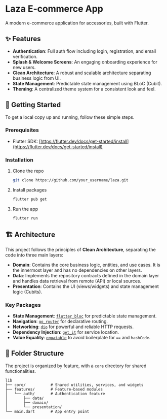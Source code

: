 # Laza E-commerce App

A modern e-commerce application for accessories, built with Flutter.

## ✨ Features

*   **Authentication**: Full auth flow including login, registration, and email verification.
*   **Splash & Welcome Screens**: An engaging onboarding experience for new users.
*   **Clean Architecture**: A robust and scalable architecture separating business logic from UI.
*   **State Management**: Predictable state management using BLoC (Cubit).
*   **Theming**: A centralized theme system for a consistent look and feel.

## 🚀 Getting Started

To get a local copy up and running, follow these simple steps.

### Prerequisites

*   Flutter SDK: [https://flutter.dev/docs/get-started/install](https://flutter.dev/docs/get-started/install)

### Installation

1.  Clone the repo
    ```sh
    git clone https://github.com/your_username/laza.git
    ```
2.  Install packages
    ```sh
    flutter pub get
    ```
3.  Run the app
    ```sh
    flutter run
    ```

## 🏗️ Architecture

This project follows the principles of **Clean Architecture**, separating the code into three main layers:

*   **Domain**: Contains the core business logic, entities, and use cases. It is the innermost layer and has no dependencies on other layers.
*   **Data**: Implements the repository contracts defined in the domain layer and handles data retrieval from remote (API) or local sources.
*   **Presentation**: Contains the UI (views/widgets) and state management logic (Cubits).

### Key Packages

*   **State Management**: [`flutter_bloc`](https://pub.dev/packages/flutter_bloc) for predictable state management.
*   **Navigation**: [`go_router`](https://pub.dev/packages/go_router) for declarative routing.
*   **Networking**: [`dio`](https://pub.dev/packages/dio) for powerful and reliable HTTP requests.
*   **Dependency Injection**: [`get_it`](https://pub.dev/packages/get_it) for service location.
*   **Value Equality**: [`equatable`](https://pub.dev/packages/equatable) to avoid boilerplate for `==` and `hashCode`.

## 📁 Folder Structure

The project is organized by feature, with a `core` directory for shared functionalities.

```
lib
├── core/           # Shared utilities, services, and widgets
├── features/       # Feature-based modules
│   └── auth/       # Authentication feature
│       ├── data/
│       ├── domain/
│       └── presentation/
└── main.dart       # App entry point
```